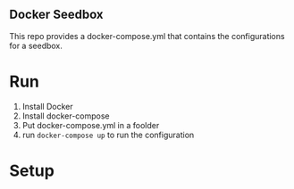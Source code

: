 ## Docker Seedbox
This repo provides a docker-compose.yml that contains the configurations for a seedbox.

# Run
1. Install Docker
2. Install docker-compose
3. Put docker-compose.yml in a foolder
4. run `docker-compose up` to run the configuration

# Setup
